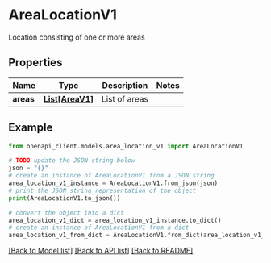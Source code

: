 # AreaLocationV1

Location consisting of one or more areas

## Properties

Name | Type | Description | Notes
------------ | ------------- | ------------- | -------------
**areas** | [**List[AreaV1]**](AreaV1.md) | List of areas | 

## Example

```python
from openapi_client.models.area_location_v1 import AreaLocationV1

# TODO update the JSON string below
json = "{}"
# create an instance of AreaLocationV1 from a JSON string
area_location_v1_instance = AreaLocationV1.from_json(json)
# print the JSON string representation of the object
print(AreaLocationV1.to_json())

# convert the object into a dict
area_location_v1_dict = area_location_v1_instance.to_dict()
# create an instance of AreaLocationV1 from a dict
area_location_v1_from_dict = AreaLocationV1.from_dict(area_location_v1_dict)
```
[[Back to Model list]](../README.md#documentation-for-models) [[Back to API list]](../README.md#documentation-for-api-endpoints) [[Back to README]](../README.md)


